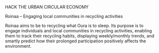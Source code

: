 HACK THE URBAN CIRCULAR ECONOMY

Roinaa – Engaging local communities in recycling activities

Roinaa aims to be to recycling what Oura is to sleep. Its purpose is to engage individuals and local communities in recycling activities, enabling them to track their recycling habits, displaying weekly/monthly trends, and smartly predict how their prolonged participation positively affects the environment.
